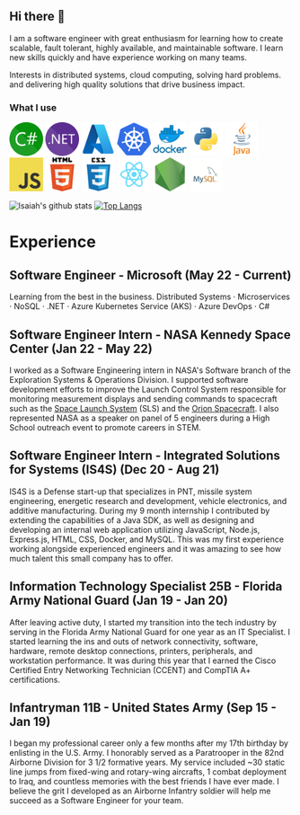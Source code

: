 ## Hi there 👋

I am a software engineer with great enthusiasm for learning how to create scalable, fault tolerant, highly available, and maintainable software. I learn new skills quickly and have experience working on many teams.

Interests in distributed systems, cloud computing, solving hard problems. and delivering high quality solutions that drive business impact.


### What I use
<code><img height="60" src="https://raw.githubusercontent.com/github/explore/80688e429a7d4ef2fca1e82350fe8e3517d3494d/topics/csharp/csharp.png"></code>
<code><img height="60" src="https://raw.githubusercontent.com/github/explore/93d8a67084f94b2a444e510199a6e7622e5b09a3/topics/dotnet/dotnet.png"></code>
<code><img height="60" src="https://raw.githubusercontent.com/github/explore/eaef8552d8b082ffafe2bfc8a5023d47da904aac/topics/azure/azure.png"></code>
<code><img height="60" src="https://raw.githubusercontent.com/github/explore/01ea2a586e5da744792d0ccfce2f68b861f29301/topics/kubernetes/kubernetes.png"></code>
<code><img height="60" src="https://raw.githubusercontent.com/github/explore/80688e429a7d4ef2fca1e82350fe8e3517d3494d/topics/docker/docker.png"></code>
<code><img height="60" src="https://raw.githubusercontent.com/github/explore/80688e429a7d4ef2fca1e82350fe8e3517d3494d/topics/python/python.png"></code>
<code><img height="60" src="https://raw.githubusercontent.com/github/explore/5b3600551e122a3277c2c5368af2ad5725ffa9a1/topics/java/java.png"></code>
<code><img height="60" src="https://raw.githubusercontent.com/github/explore/80688e429a7d4ef2fca1e82350fe8e3517d3494d/topics/javascript/javascript.png"></code>
<code><img height="60" src="https://raw.githubusercontent.com/github/explore/80688e429a7d4ef2fca1e82350fe8e3517d3494d/topics/html/html.png"></code>
<code><img height="60" src="https://raw.githubusercontent.com/github/explore/80688e429a7d4ef2fca1e82350fe8e3517d3494d/topics/css/css.png"></code>
<code><img height="60" src="https://raw.githubusercontent.com/github/explore/80688e429a7d4ef2fca1e82350fe8e3517d3494d/topics/react/react.png"></code>
<code><img height="60" src="https://raw.githubusercontent.com/github/explore/80688e429a7d4ef2fca1e82350fe8e3517d3494d/topics/nodejs/nodejs.png"></code>
<code><img height="60" src="https://raw.githubusercontent.com/github/explore/80688e429a7d4ef2fca1e82350fe8e3517d3494d/topics/mysql/mysql.png"></code>



![Isaiah's github stats](https://github-readme-stats.vercel.app/api?username=idkburkes&show_icons=true&count_private=true&hide=stars&include_all_commits=true&theme=buefy)
[![Top Langs](https://github-readme-stats.vercel.app/api/top-langs/?username=idkburkes&layout=compact)](https://github.com/anuraghazra/github-readme-stats)

# Experience

## Software Engineer - Microsoft (May 22 - Current)

Learning from the best in the business.
Distributed Systems · Microservices · NoSQL · .NET · Azure Kubernetes Service (AKS) · Azure DevOps · C#

## Software Engineer Intern - NASA Kennedy Space Center (Jan 22 - May 22)

I worked as a Software Engineering intern in NASA's Software branch of the Exploration Systems & Operations Division. I supported software development efforts to improve the Launch Control System responsible for monitoring measurement displays and sending commands to spacecraft such as the [Space Launch System](https://www.nasa.gov/exploration/systems/sls/index.html) (SLS) and the [Orion Spacecraft](https://www.nasa.gov/exploration/systems/orion/index.html). I also represented NASA as a speaker on panel of 5 engineers during a High School outreach event to promote careers in STEM.


## Software Engineer Intern - Integrated Solutions for Systems (IS4S) (Dec 20 - Aug 21)

IS4S is a Defense start-up that specializes in PNT, missile system engineering, energetic research and development, vehicle electronics, and additive manufacturing. During my 9 month internship I contributed by extending the capabilities of a Java SDK, as well as designing and developing an internal web application utilizing JavaScript, Node.js, Express.js, HTML, CSS, Docker, and MySQL. This was my first experience working alongside experienced engineers and it was amazing to see how much talent this small company has to offer.

## Information Technology Specialist 25B - Florida Army National Guard (Jan 19 - Jan 20)

After leaving active duty, I started my transition into the tech industry by serving in the Florida Army National Guard for one year as an IT Specialist. I started learning the ins and outs of network connectivity, software, hardware, remote desktop connections, printers, peripherals, and workstation performance. It was during this year that I earned the Cisco Certified Entry Networking Technician (CCENT) and CompTIA A+ certifications.

## Infantryman 11B - United States Army (Sep 15 - Jan 19)

I began my professional career only a few months after my 17th birthday by enlisting in the U.S. Army. I honorably served as a Paratrooper in the 82nd Airborne Division for 3 1/2 formative years. My service included ~30 static line jumps from fixed-wing and rotary-wing aircrafts, 1 combat deployment to Iraq, and countless memories with the best friends I have ever made. I believe the grit I developed as an Airborne Infantry soldier will help me succeed as a Software Engineer for your team.
